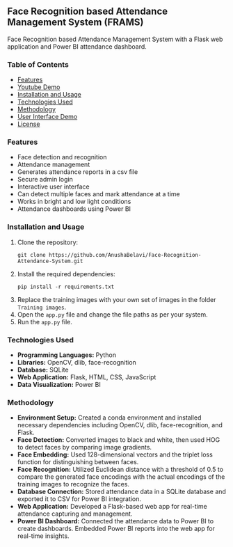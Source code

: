 ## Face Recognition based Attendance Management System (FRAMS)
Face Recognition based Attendance Management System with a Flask web application and Power BI attendance dashboard.

### Table of Contents
- [Features](#features)
- [Youtube Demo](#youtube-demo)
- [Installation and Usage](#installation-and-usage)
- [Technologies Used](#technologies-used)
- [Methodology](#methodology)
- [User Interface Demo](#user-interface-demo)
- [License](#license)

### Features
- Face detection and recognition
- Attendance management
- Generates attendance reports in a csv file
- Secure admin login
- Interactive user interface
- Can detect multiple faces and mark attendance at a time 
- Works in bright and low light conditions
- Attendance dashboards using Power BI



### Installation and Usage
1. Clone the repository:
    ```
    git clone https://github.com/AnushaBelavi/Face-Recognition-Attendance-System.git
    ```
2. Install the required dependencies:
    ```
    pip install -r requirements.txt
    ```
3. Replace the training images with your own set of images in the folder `Training images`.
4. Open the `app.py` file and change the file paths as per your system.
5. Run the `app.py` file.

### Technologies Used
- **Programming Languages:** Python
- **Libraries:** OpenCV, dlib, face-recognition
- **Database:** SQLite
- **Web Application:** Flask, HTML, CSS, JavaScript
- **Data Visualization:** Power BI

### Methodology
- **Environment Setup:** Created a conda environment and installed necessary dependencies including OpenCV, dlib, face-recognition, and Flask.
- **Face Detection:** Converted images to black and white, then used HOG to detect faces by comparing image gradients.
- **Face Embedding:** Used 128-dimensional vectors and the triplet loss function for distinguishing between faces.
- **Face Recognition:** Utilized Euclidean distance with a threshold of 0.5 to compare the generated face encodings with the actual encodings of the training images to recognize the faces.
- **Database Connection:** Stored attendance data in a SQLite database and exported it to CSV for Power BI integration.
- **Web Application:** Developed a Flask-based web app for real-time attendance capturing and management.
- **Power BI Dashboard:** Connected the attendance data to Power BI to create dashboards. Embedded Power BI reports into the web app for real-time insights.





